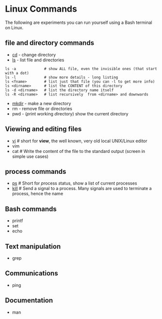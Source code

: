 # Linux Commands

The following are experiments you can run yourself using a Bash terminal on Linux. 

## file and directory commands

- [cd](https://en.wikipedia.org/wiki/Cd_(command)) - change directory
- [ls](https://en.wikipedia.org/wiki/Ls) - list file and directories
```
ls -a             # show ALL file, even the invisible ones (that start with a dot)
ls -l             # show more details - long listing
ls <fname>        # list just that file (you can -l to get more info)
ls <dirname>      # list the CONTENT of this directory
ls -d <dirname>   # list the directory name itself
ls -R <dirname>   # list recursively  from <dirname> and downwards
```
- [mkdir](https://en.wikipedia.org/wiki/Mkdir) - make a new directory
- rm - remove file or directories
- pwd - (*p*rint *w*orking *d*irectory) show the current directory


## Viewing and editing files

- [vi](https://en.wikipedia.org/wiki/Vi)      # short for **view**, the well known, very old local UNIX/Linux editor
- vim
- cat     # Write the content of the file to the standard output (screen in simple use cases)

## process commands

- [ps](https://en.wikipedia.org/wiki/Ps_(Unix))      # Short for *p*rocess *s*tatus, show a list of current processes
- [kill](https://en.wikipedia.org/wiki/Vi)    # Send a signal to a process. Many signals are used to terminate a process, hence the name

## Bash commands

- printf
- set
- echo

## Text manipulation

- grep

## Communications

- ping

## Documentation

- man
